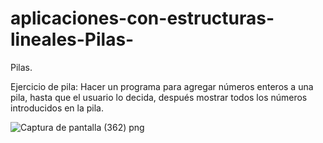# aplicaciones-con-estructuras-lineales-Pilas-
Pilas.

Ejercicio de pila: Hacer un programa para agregar números enteros a una pila, hasta que el usuario lo decida, después mostrar todos los números introducidos en la pila.

![Captura de pantalla (362) png](https://user-images.githubusercontent.com/71051834/97481427-6ccab480-191a-11eb-96d6-705f9578693f.jpg)

